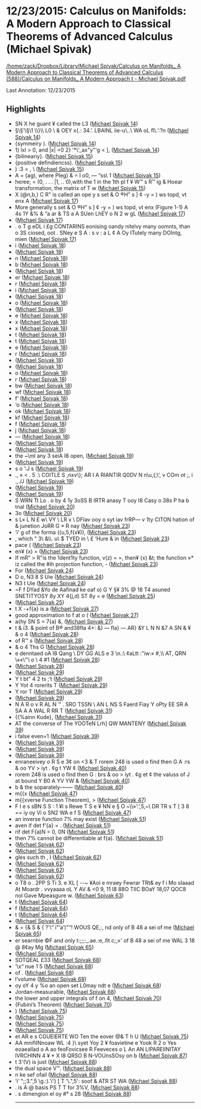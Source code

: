 # 12/23/2015: Calculus on Manifolds: A Modern Approach to Classical Theorems of Advanced Calculus (Michael Spivak)

<a href='file:////home/zack/Dropbox/Library/Michael Spivak/Calculus on Manifolds_ A Modern Approach to Classical Theorems of Advanced Calculus (588)/Calculus on Manifolds_ A Modern Approach t - Michael Spivak.pdf' target='_blank'>/home/zack/Dropbox/Library/Michael Spivak/Calculus on Manifolds_ A Modern Approach to Classical Theorems of Advanced Calculus (588)/Calculus on Manifolds_ A Modern Approach t - Michael Spivak.pdf</a>

Last Annotation: 12/23/2015

## Highlights

- SN X he guant ¥ called the L3 (<a href="file:////home/zack/Dropbox/Library/Michael Spivak/Calculus on Manifolds_ A Modern Approach to Classical Theorems of Advanced Calculus (588)/Calculus on Manifolds_ A Modern Approach t - Michael Spivak.pdf#page=14" target="_blank">Michael Spivak 14</a>)
- §\§‘\§\1 \\\\\}\\\\ L0 \ & OEY x{\.: 34\.’\. LBAINL iie-u\\.\.\ WA oL ﬂ\\.’:?n (<a href="file:////home/zack/Dropbox/Library/Michael Spivak/Calculus on Manifolds_ A Modern Approach to Classical Theorems of Advanced Calculus (588)/Calculus on Manifolds_ A Modern Approach t - Michael Spivak.pdf#page=14" target="_blank">Michael Spivak 14</a>)
- {symmeiry \)\. (<a href="file:////home/zack/Dropbox/Library/Michael Spivak/Calculus on Manifolds_ A Modern Approach to Classical Theorems of Advanced Calculus (588)/Calculus on Manifolds_ A Modern Approach t - Michael Spivak.pdf#page=14" target="_blank">Michael Spivak 14</a>)
- 1\) lxl > 0, and |x| =0 2} ‘\*\‘\_ax"y"'g < ], (<a href="file:////home/zack/Dropbox/Library/Michael Spivak/Calculus on Manifolds_ A Modern Approach to Classical Theorems of Advanced Calculus (588)/Calculus on Manifolds_ A Modern Approach t - Michael Spivak.pdf#page=14" target="_blank">Michael Spivak 14</a>)
- {bilineariy}\. (<a href="file:////home/zack/Dropbox/Library/Michael Spivak/Calculus on Manifolds_ A Modern Approach to Classical Theorems of Advanced Calculus (588)/Calculus on Manifolds_ A Modern Approach t - Michael Spivak.pdf#page=15" target="_blank">Michael Spivak 15</a>)
- {positive defindiencss\)\. (<a href="file:////home/zack/Dropbox/Library/Michael Spivak/Calculus on Manifolds_ A Modern Approach to Classical Theorems of Advanced Calculus (588)/Calculus on Manifolds_ A Modern Approach t - Michael Spivak.pdf#page=15" target="_blank">Michael Spivak 15</a>)
- \) :3 = \, \ (<a href="file:////home/zack/Dropbox/Library/Michael Spivak/Calculus on Manifolds_ A Modern Approach to Classical Theorems of Advanced Calculus (588)/Calculus on Manifolds_ A Modern Approach t - Michael Spivak.pdf#page=15" target="_blank">Michael Spivak 15</a>)
- A = {ag\), where Pleg\) & = I o0, — “ss\ 1 (<a href="file:////home/zack/Dropbox/Library/Michael Spivak/Calculus on Manifolds_ A Modern Approach to Classical Theorems of Advanced Calculus (588)/Calculus on Manifolds_ A Modern Approach t - Michael Spivak.pdf#page=15" target="_blank">Michael Spivak 15</a>)
- heree; = \(0, \. \. \. |1, \.\. 0\),with the 1 in the 1th pl f ¥ W™ s R™ ig & Hoear transformation, the matrix of T w (<a href="file:////home/zack/Dropbox/Library/Michael Spivak/Calculus on Manifolds_ A Modern Approach to Classical Theorems of Advanced Calculus (588)/Calculus on Manifolds_ A Modern Approach t - Michael Spivak.pdf#page=15" target="_blank">Michael Spivak 15</a>)
- X \(@n,b,\) C R" is called an ope y s set & O ®H" s ] ¢ -y = \) ws topd, vt enx A (<a href="file:////home/zack/Dropbox/Library/Michael Spivak/Calculus on Manifolds_ A Modern Approach to Classical Theorems of Advanced Calculus (588)/Calculus on Manifolds_ A Modern Approach t - Michael Spivak.pdf#page=17" target="_blank">Michael Spivak 17</a>)
- More generally s set & O ®H" s ] ¢ -y = \) ws topd, vt enx \(Figure 1-1\) A 4s 1Y &% & “a ar & TS a A SUen LhEY o N 2 w gL (<a href="file:////home/zack/Dropbox/Library/Michael Spivak/Calculus on Manifolds_ A Modern Approach to Classical Theorems of Advanced Calculus (588)/Calculus on Manifolds_ A Modern Approach t - Michael Spivak.pdf#page=17" target="_blank">Michael Spivak 17</a>)
-  (<a href="file:////home/zack/Dropbox/Library/Michael Spivak/Calculus on Manifolds_ A Modern Approach to Classical Theorems of Advanced Calculus (588)/Calculus on Manifolds_ A Modern Approach t - Michael Spivak.pdf#page=17" target="_blank">Michael Spivak 17</a>)
- \. o T g eDL i £g CONTARINS eonising oandy nitelvy many oomnts, than o 3S ciosed, oot \. SNey e S A : s v : a L ¢ A Oy ITutely many DOIntg, mien (<a href="file:////home/zack/Dropbox/Library/Michael Spivak/Calculus on Manifolds_ A Modern Approach to Classical Theorems of Advanced Calculus (588)/Calculus on Manifolds_ A Modern Approach t - Michael Spivak.pdf#page=17" target="_blank">Michael Spivak 17</a>)
- i (<a href="file:////home/zack/Dropbox/Library/Michael Spivak/Calculus on Manifolds_ A Modern Approach to Classical Theorems of Advanced Calculus (588)/Calculus on Manifolds_ A Modern Approach t - Michael Spivak.pdf#page=18" target="_blank">Michael Spivak 18</a>)
-  (<a href="file:////home/zack/Dropbox/Library/Michael Spivak/Calculus on Manifolds_ A Modern Approach to Classical Theorems of Advanced Calculus (588)/Calculus on Manifolds_ A Modern Approach t - Michael Spivak.pdf#page=18" target="_blank">Michael Spivak 18</a>)
- n (<a href="file:////home/zack/Dropbox/Library/Michael Spivak/Calculus on Manifolds_ A Modern Approach to Classical Theorems of Advanced Calculus (588)/Calculus on Manifolds_ A Modern Approach t - Michael Spivak.pdf#page=18" target="_blank">Michael Spivak 18</a>)
- b (<a href="file:////home/zack/Dropbox/Library/Michael Spivak/Calculus on Manifolds_ A Modern Approach to Classical Theorems of Advanced Calculus (588)/Calculus on Manifolds_ A Modern Approach t - Michael Spivak.pdf#page=18" target="_blank">Michael Spivak 18</a>)
-  (<a href="file:////home/zack/Dropbox/Library/Michael Spivak/Calculus on Manifolds_ A Modern Approach to Classical Theorems of Advanced Calculus (588)/Calculus on Manifolds_ A Modern Approach t - Michael Spivak.pdf#page=18" target="_blank">Michael Spivak 18</a>)
- er (<a href="file:////home/zack/Dropbox/Library/Michael Spivak/Calculus on Manifolds_ A Modern Approach to Classical Theorems of Advanced Calculus (588)/Calculus on Manifolds_ A Modern Approach t - Michael Spivak.pdf#page=18" target="_blank">Michael Spivak 18</a>)
- r (<a href="file:////home/zack/Dropbox/Library/Michael Spivak/Calculus on Manifolds_ A Modern Approach to Classical Theorems of Advanced Calculus (588)/Calculus on Manifolds_ A Modern Approach t - Michael Spivak.pdf#page=18" target="_blank">Michael Spivak 18</a>)
- i (<a href="file:////home/zack/Dropbox/Library/Michael Spivak/Calculus on Manifolds_ A Modern Approach to Classical Theorems of Advanced Calculus (588)/Calculus on Manifolds_ A Modern Approach t - Michael Spivak.pdf#page=18" target="_blank">Michael Spivak 18</a>)
-  (<a href="file:////home/zack/Dropbox/Library/Michael Spivak/Calculus on Manifolds_ A Modern Approach to Classical Theorems of Advanced Calculus (588)/Calculus on Manifolds_ A Modern Approach t - Michael Spivak.pdf#page=18" target="_blank">Michael Spivak 18</a>)
- o (<a href="file:////home/zack/Dropbox/Library/Michael Spivak/Calculus on Manifolds_ A Modern Approach to Classical Theorems of Advanced Calculus (588)/Calculus on Manifolds_ A Modern Approach t - Michael Spivak.pdf#page=18" target="_blank">Michael Spivak 18</a>)
-  (<a href="file:////home/zack/Dropbox/Library/Michael Spivak/Calculus on Manifolds_ A Modern Approach to Classical Theorems of Advanced Calculus (588)/Calculus on Manifolds_ A Modern Approach t - Michael Spivak.pdf#page=18" target="_blank">Michael Spivak 18</a>)
- e (<a href="file:////home/zack/Dropbox/Library/Michael Spivak/Calculus on Manifolds_ A Modern Approach to Classical Theorems of Advanced Calculus (588)/Calculus on Manifolds_ A Modern Approach t - Michael Spivak.pdf#page=18" target="_blank">Michael Spivak 18</a>)
- x (<a href="file:////home/zack/Dropbox/Library/Michael Spivak/Calculus on Manifolds_ A Modern Approach to Classical Theorems of Advanced Calculus (588)/Calculus on Manifolds_ A Modern Approach t - Michael Spivak.pdf#page=18" target="_blank">Michael Spivak 18</a>)
- x (<a href="file:////home/zack/Dropbox/Library/Michael Spivak/Calculus on Manifolds_ A Modern Approach to Classical Theorems of Advanced Calculus (588)/Calculus on Manifolds_ A Modern Approach t - Michael Spivak.pdf#page=18" target="_blank">Michael Spivak 18</a>)
- t (<a href="file:////home/zack/Dropbox/Library/Michael Spivak/Calculus on Manifolds_ A Modern Approach to Classical Theorems of Advanced Calculus (588)/Calculus on Manifolds_ A Modern Approach t - Michael Spivak.pdf#page=18" target="_blank">Michael Spivak 18</a>)
- t (<a href="file:////home/zack/Dropbox/Library/Michael Spivak/Calculus on Manifolds_ A Modern Approach to Classical Theorems of Advanced Calculus (588)/Calculus on Manifolds_ A Modern Approach t - Michael Spivak.pdf#page=18" target="_blank">Michael Spivak 18</a>)
- e (<a href="file:////home/zack/Dropbox/Library/Michael Spivak/Calculus on Manifolds_ A Modern Approach to Classical Theorems of Advanced Calculus (588)/Calculus on Manifolds_ A Modern Approach t - Michael Spivak.pdf#page=18" target="_blank">Michael Spivak 18</a>)
- r (<a href="file:////home/zack/Dropbox/Library/Michael Spivak/Calculus on Manifolds_ A Modern Approach to Classical Theorems of Advanced Calculus (588)/Calculus on Manifolds_ A Modern Approach t - Michael Spivak.pdf#page=18" target="_blank">Michael Spivak 18</a>)
-  (<a href="file:////home/zack/Dropbox/Library/Michael Spivak/Calculus on Manifolds_ A Modern Approach to Classical Theorems of Advanced Calculus (588)/Calculus on Manifolds_ A Modern Approach t - Michael Spivak.pdf#page=18" target="_blank">Michael Spivak 18</a>)
-  (<a href="file:////home/zack/Dropbox/Library/Michael Spivak/Calculus on Manifolds_ A Modern Approach to Classical Theorems of Advanced Calculus (588)/Calculus on Manifolds_ A Modern Approach t - Michael Spivak.pdf#page=18" target="_blank">Michael Spivak 18</a>)
- o (<a href="file:////home/zack/Dropbox/Library/Michael Spivak/Calculus on Manifolds_ A Modern Approach to Classical Theorems of Advanced Calculus (588)/Calculus on Manifolds_ A Modern Approach t - Michael Spivak.pdf#page=18" target="_blank">Michael Spivak 18</a>)
- r (<a href="file:////home/zack/Dropbox/Library/Michael Spivak/Calculus on Manifolds_ A Modern Approach to Classical Theorems of Advanced Calculus (588)/Calculus on Manifolds_ A Modern Approach t - Michael Spivak.pdf#page=18" target="_blank">Michael Spivak 18</a>)
- bw (<a href="file:////home/zack/Dropbox/Library/Michael Spivak/Calculus on Manifolds_ A Modern Approach to Classical Theorems of Advanced Calculus (588)/Calculus on Manifolds_ A Modern Approach t - Michael Spivak.pdf#page=18" target="_blank">Michael Spivak 18</a>)
- wf (<a href="file:////home/zack/Dropbox/Library/Michael Spivak/Calculus on Manifolds_ A Modern Approach to Classical Theorems of Advanced Calculus (588)/Calculus on Manifolds_ A Modern Approach t - Michael Spivak.pdf#page=18" target="_blank">Michael Spivak 18</a>)
- f‘ (<a href="file:////home/zack/Dropbox/Library/Michael Spivak/Calculus on Manifolds_ A Modern Approach to Classical Theorems of Advanced Calculus (588)/Calculus on Manifolds_ A Modern Approach t - Michael Spivak.pdf#page=18" target="_blank">Michael Spivak 18</a>)
- ‘o (<a href="file:////home/zack/Dropbox/Library/Michael Spivak/Calculus on Manifolds_ A Modern Approach to Classical Theorems of Advanced Calculus (588)/Calculus on Manifolds_ A Modern Approach t - Michael Spivak.pdf#page=18" target="_blank">Michael Spivak 18</a>)
- ok (<a href="file:////home/zack/Dropbox/Library/Michael Spivak/Calculus on Manifolds_ A Modern Approach to Classical Theorems of Advanced Calculus (588)/Calculus on Manifolds_ A Modern Approach t - Michael Spivak.pdf#page=18" target="_blank">Michael Spivak 18</a>)
- kf (<a href="file:////home/zack/Dropbox/Library/Michael Spivak/Calculus on Manifolds_ A Modern Approach to Classical Theorems of Advanced Calculus (588)/Calculus on Manifolds_ A Modern Approach t - Michael Spivak.pdf#page=18" target="_blank">Michael Spivak 18</a>)
- f (<a href="file:////home/zack/Dropbox/Library/Michael Spivak/Calculus on Manifolds_ A Modern Approach to Classical Theorems of Advanced Calculus (588)/Calculus on Manifolds_ A Modern Approach t - Michael Spivak.pdf#page=18" target="_blank">Michael Spivak 18</a>)
- j (<a href="file:////home/zack/Dropbox/Library/Michael Spivak/Calculus on Manifolds_ A Modern Approach to Classical Theorems of Advanced Calculus (588)/Calculus on Manifolds_ A Modern Approach t - Michael Spivak.pdf#page=18" target="_blank">Michael Spivak 18</a>)
- — (<a href="file:////home/zack/Dropbox/Library/Michael Spivak/Calculus on Manifolds_ A Modern Approach to Classical Theorems of Advanced Calculus (588)/Calculus on Manifolds_ A Modern Approach t - Michael Spivak.pdf#page=18" target="_blank">Michael Spivak 18</a>)
-  (<a href="file:////home/zack/Dropbox/Library/Michael Spivak/Calculus on Manifolds_ A Modern Approach to Classical Theorems of Advanced Calculus (588)/Calculus on Manifolds_ A Modern Approach t - Michael Spivak.pdf#page=18" target="_blank">Michael Spivak 18</a>)
-  (<a href="file:////home/zack/Dropbox/Library/Michael Spivak/Calculus on Manifolds_ A Modern Approach to Classical Theorems of Advanced Calculus (588)/Calculus on Manifolds_ A Modern Approach t - Michael Spivak.pdf#page=18" target="_blank">Michael Spivak 18</a>)
- the ~\\ml any 3 seiA I8 open, (<a href="file:////home/zack/Dropbox/Library/Michael Spivak/Calculus on Manifolds_ A Modern Approach to Classical Theorems of Advanced Calculus (588)/Calculus on Manifolds_ A Modern Approach t - Michael Spivak.pdf#page=19" target="_blank">Michael Spivak 19</a>)
-  (<a href="file:////home/zack/Dropbox/Library/Michael Spivak/Calculus on Manifolds_ A Modern Approach to Classical Theorems of Advanced Calculus (588)/Calculus on Manifolds_ A Modern Approach t - Michael Spivak.pdf#page=19" target="_blank">Michael Spivak 19</a>)
- s o ’:J s (<a href="file:////home/zack/Dropbox/Library/Michael Spivak/Calculus on Manifolds_ A Modern Approach to Classical Theorems of Advanced Calculus (588)/Calculus on Manifolds_ A Modern Approach t - Michael Spivak.pdf#page=19" target="_blank">Michael Spivak 19</a>)
- \., « < \. 5 \.\ COITLE S \,nxv\\}\; AR I A RIANTIR Q0DV N n\u,{\;\‘, v COm ot ;, i \.,\./J (<a href="file:////home/zack/Dropbox/Library/Michael Spivak/Calculus on Manifolds_ A Modern Approach to Classical Theorems of Advanced Calculus (588)/Calculus on Manifolds_ A Modern Approach t - Michael Spivak.pdf#page=19" target="_blank">Michael Spivak 19</a>)
-  (<a href="file:////home/zack/Dropbox/Library/Michael Spivak/Calculus on Manifolds_ A Modern Approach to Classical Theorems of Advanced Calculus (588)/Calculus on Manifolds_ A Modern Approach t - Michael Spivak.pdf#page=19" target="_blank">Michael Spivak 19</a>)
-  (<a href="file:////home/zack/Dropbox/Library/Michael Spivak/Calculus on Manifolds_ A Modern Approach to Classical Theorems of Advanced Calculus (588)/Calculus on Manifolds_ A Modern Approach t - Michael Spivak.pdf#page=19" target="_blank">Michael Spivak 19</a>)
- S WRN Tt Lo \. o by 4 1y 3oSS B IRTR anasy T ooy I8 Casy o 38s P ha b tnal (<a href="file:////home/zack/Dropbox/Library/Michael Spivak/Calculus on Manifolds_ A Modern Approach to Classical Theorems of Advanced Calculus (588)/Calculus on Manifolds_ A Modern Approach t - Michael Spivak.pdf#page=20" target="_blank">Michael Spivak 20</a>)
- 3o (<a href="file:////home/zack/Dropbox/Library/Michael Spivak/Calculus on Manifolds_ A Modern Approach to Classical Theorems of Advanced Calculus (588)/Calculus on Manifolds_ A Modern Approach t - Michael Spivak.pdf#page=20" target="_blank">Michael Spivak 20</a>)
- s L« L N £ w\ VY \ LR x \ DFIav ooy o syt iav frRP— v 1ty CITON hation of & junetion JoRR G \* R nay (<a href="file:////home/zack/Dropbox/Library/Michael Spivak/Calculus on Manifolds_ A Modern Approach to Classical Theorems of Advanced Calculus (588)/Calculus on Manifolds_ A Modern Approach t - Michael Spivak.pdf#page=23" target="_blank">Michael Spivak 23</a>)
- ‘i’ g of the forma {\(u,5,f{x¥\)\), (<a href="file:////home/zack/Dropbox/Library/Michael Spivak/Calculus on Manifolds_ A Modern Approach to Classical Theorems of Advanced Calculus (588)/Calculus on Manifolds_ A Modern Approach t - Michael Spivak.pdf#page=23" target="_blank">Michael Spivak 23</a>)
- , which " 3\ &\\\\. u\ $ TYED in \ £ ‘Hure & in (<a href="file:////home/zack/Dropbox/Library/Michael Spivak/Calculus on Manifolds_ A Modern Approach to Classical Theorems of Advanced Calculus (588)/Calculus on Manifolds_ A Modern Approach t - Michael Spivak.pdf#page=23" target="_blank">Michael Spivak 23</a>)
- pace \( (<a href="file:////home/zack/Dropbox/Library/Michael Spivak/Calculus on Manifolds_ A Modern Approach to Classical Theorems of Advanced Calculus (588)/Calculus on Manifolds_ A Modern Approach t - Michael Spivak.pdf#page=23" target="_blank">Michael Spivak 23</a>)
- en¥ {x\) = (<a href="file:////home/zack/Dropbox/Library/Michael Spivak/Calculus on Manifolds_ A Modern Approach to Classical Theorems of Advanced Calculus (588)/Calculus on Manifolds_ A Modern Approach t - Michael Spivak.pdf#page=23" target="_blank">Michael Spivak 23</a>)
- If mR" > R"is the 1dent1ty function, v\(z\) = =, then¥ {x\) &t; the function »\* iz called the #ih projection function, - (<a href="file:////home/zack/Dropbox/Library/Michael Spivak/Calculus on Manifolds_ A Modern Approach to Classical Theorems of Advanced Calculus (588)/Calculus on Manifolds_ A Modern Approach t - Michael Spivak.pdf#page=23" target="_blank">Michael Spivak 23</a>)
- For (<a href="file:////home/zack/Dropbox/Library/Michael Spivak/Calculus on Manifolds_ A Modern Approach to Classical Theorems of Advanced Calculus (588)/Calculus on Manifolds_ A Modern Approach t - Michael Spivak.pdf#page=24" target="_blank">Michael Spivak 24</a>)
- D o, N3 8 S Uie (<a href="file:////home/zack/Dropbox/Library/Michael Spivak/Calculus on Manifolds_ A Modern Approach to Classical Theorems of Advanced Calculus (588)/Calculus on Manifolds_ A Modern Approach t - Michael Spivak.pdf#page=24" target="_blank">Michael Spivak 24</a>)
- N3 t Uie (<a href="file:////home/zack/Dropbox/Library/Michael Spivak/Calculus on Manifolds_ A Modern Approach to Classical Theorems of Advanced Calculus (588)/Calculus on Manifolds_ A Modern Approach t - Michael Spivak.pdf#page=24" target="_blank">Michael Spivak 24</a>)
- ~F f DYad &Yo de Aafinad ke oaf o\) G Y §¥ 3% @ 18 T4 asuned SNETITYOSY 8y XY 4{j,d\) ST 8y = e (<a href="file:////home/zack/Dropbox/Library/Michael Spivak/Calculus on Manifolds_ A Modern Approach to Classical Theorems of Advanced Calculus (588)/Calculus on Manifolds_ A Modern Approach t - Michael Spivak.pdf#page=25" target="_blank">Michael Spivak 25</a>)
-  (<a href="file:////home/zack/Dropbox/Library/Michael Spivak/Calculus on Manifolds_ A Modern Approach to Classical Theorems of Advanced Calculus (588)/Calculus on Manifolds_ A Modern Approach t - Michael Spivak.pdf#page=25" target="_blank">Michael Spivak 25</a>)
- t X -+f{a} is a (<a href="file:////home/zack/Dropbox/Library/Michael Spivak/Calculus on Manifolds_ A Modern Approach to Classical Theorems of Advanced Calculus (588)/Calculus on Manifolds_ A Modern Approach t - Michael Spivak.pdf#page=27" target="_blank">Michael Spivak 27</a>)
- good approximation to f at o \( (<a href="file:////home/zack/Dropbox/Library/Michael Spivak/Calculus on Manifolds_ A Modern Approach to Classical Theorems of Advanced Calculus (588)/Calculus on Manifolds_ A Modern Approach t - Michael Spivak.pdf#page=27" target="_blank">Michael Spivak 27</a>)
- a{hy SN S = 7{a\) &, (<a href="file:////home/zack/Dropbox/Library/Michael Spivak/Calculus on Manifolds_ A Modern Approach to Classical Theorems of Advanced Calculus (588)/Calculus on Manifolds_ A Modern Approach t - Michael Spivak.pdf#page=27" target="_blank">Michael Spivak 27</a>)
- t & i3\. & point of B® and38fla 4+: &\) — fla} — AR} &Y L N N &7 A SN & ¥ & o 4 (<a href="file:////home/zack/Dropbox/Library/Michael Spivak/Calculus on Manifolds_ A Modern Approach to Classical Theorems of Advanced Calculus (588)/Calculus on Manifolds_ A Modern Approach t - Michael Spivak.pdf#page=28" target="_blank">Michael Spivak 28</a>)
- of R™ s (<a href="file:////home/zack/Dropbox/Library/Michael Spivak/Calculus on Manifolds_ A Modern Approach to Classical Theorems of Advanced Calculus (588)/Calculus on Manifolds_ A Modern Approach t - Michael Spivak.pdf#page=28" target="_blank">Michael Spivak 28</a>)
- & o 4 Ths G (<a href="file:////home/zack/Dropbox/Library/Michael Spivak/Calculus on Manifolds_ A Modern Approach to Classical Theorems of Advanced Calculus (588)/Calculus on Manifolds_ A Modern Approach t - Michael Spivak.pdf#page=28" target="_blank">Michael Spivak 28</a>)
- e denntaed oA I8 Qang \\ DY GG ALS e 3 \n\.:\\ ¢aLtt :"iw:« #,\\\ AT, QRN \««\“’i o \\ 4 #1 (<a href="file:////home/zack/Dropbox/Library/Michael Spivak/Calculus on Manifolds_ A Modern Approach to Classical Theorems of Advanced Calculus (588)/Calculus on Manifolds_ A Modern Approach t - Michael Spivak.pdf#page=28" target="_blank">Michael Spivak 28</a>)
-  (<a href="file:////home/zack/Dropbox/Library/Michael Spivak/Calculus on Manifolds_ A Modern Approach to Classical Theorems of Advanced Calculus (588)/Calculus on Manifolds_ A Modern Approach t - Michael Spivak.pdf#page=28" target="_blank">Michael Spivak 28</a>)
-  (<a href="file:////home/zack/Dropbox/Library/Michael Spivak/Calculus on Manifolds_ A Modern Approach to Classical Theorems of Advanced Calculus (588)/Calculus on Manifolds_ A Modern Approach t - Michael Spivak.pdf#page=29" target="_blank">Michael Spivak 29</a>)
- Y t bt" 4 2 ts ;‘t (<a href="file:////home/zack/Dropbox/Library/Michael Spivak/Calculus on Manifolds_ A Modern Approach to Classical Theorems of Advanced Calculus (588)/Calculus on Manifolds_ A Modern Approach t - Michael Spivak.pdf#page=29" target="_blank">Michael Spivak 29</a>)
- Y Yot 4 rorerits T (<a href="file:////home/zack/Dropbox/Library/Michael Spivak/Calculus on Manifolds_ A Modern Approach to Classical Theorems of Advanced Calculus (588)/Calculus on Manifolds_ A Modern Approach t - Michael Spivak.pdf#page=29" target="_blank">Michael Spivak 29</a>)
- Y ror T (<a href="file:////home/zack/Dropbox/Library/Michael Spivak/Calculus on Manifolds_ A Modern Approach to Classical Theorems of Advanced Calculus (588)/Calculus on Manifolds_ A Modern Approach t - Michael Spivak.pdf#page=29" target="_blank">Michael Spivak 29</a>)
-  (<a href="file:////home/zack/Dropbox/Library/Michael Spivak/Calculus on Manifolds_ A Modern Approach to Classical Theorems of Advanced Calculus (588)/Calculus on Manifolds_ A Modern Approach t - Michael Spivak.pdf#page=29" target="_blank">Michael Spivak 29</a>)
- N A R o v R AL N ™ \. SRO TSSN \ AN L NS S Faerd Fiay Y oPty EE SR A SA A A WAL R RR T (<a href="file:////home/zack/Dropbox/Library/Michael Spivak/Calculus on Manifolds_ A Modern Approach to Classical Theorems of Advanced Calculus (588)/Calculus on Manifolds_ A Modern Approach t - Michael Spivak.pdf#page=31" target="_blank">Michael Spivak 31</a>)
- {{%ainn Kude}, (<a href="file:////home/zack/Dropbox/Library/Michael Spivak/Calculus on Manifolds_ A Modern Approach to Classical Theorems of Advanced Calculus (588)/Calculus on Manifolds_ A Modern Approach t - Michael Spivak.pdf#page=31" target="_blank">Michael Spivak 31</a>)
- AT the converse of The YOOTeN Lrh] QW MANTENY (<a href="file:////home/zack/Dropbox/Library/Michael Spivak/Calculus on Manifolds_ A Modern Approach to Classical Theorems of Advanced Calculus (588)/Calculus on Manifolds_ A Modern Approach t - Michael Spivak.pdf#page=39" target="_blank">Michael Spivak 39</a>)
- i false even=1 (<a href="file:////home/zack/Dropbox/Library/Michael Spivak/Calculus on Manifolds_ A Modern Approach to Classical Theorems of Advanced Calculus (588)/Calculus on Manifolds_ A Modern Approach t - Michael Spivak.pdf#page=39" target="_blank">Michael Spivak 39</a>)
-  (<a href="file:////home/zack/Dropbox/Library/Michael Spivak/Calculus on Manifolds_ A Modern Approach to Classical Theorems of Advanced Calculus (588)/Calculus on Manifolds_ A Modern Approach t - Michael Spivak.pdf#page=39" target="_blank">Michael Spivak 39</a>)
-  (<a href="file:////home/zack/Dropbox/Library/Michael Spivak/Calculus on Manifolds_ A Modern Approach to Classical Theorems of Advanced Calculus (588)/Calculus on Manifolds_ A Modern Approach t - Michael Spivak.pdf#page=39" target="_blank">Michael Spivak 39</a>)
-  (<a href="file:////home/zack/Dropbox/Library/Michael Spivak/Calculus on Manifolds_ A Modern Approach to Classical Theorems of Advanced Calculus (588)/Calculus on Manifolds_ A Modern Approach t - Michael Spivak.pdf#page=39" target="_blank">Michael Spivak 39</a>)
- enraneeivey o R S e 3¢ on <3 & T rorem 248 is used o find then G A :rs & oo YV > iyt \. ¢g t YW ¢ (<a href="file:////home/zack/Dropbox/Library/Michael Spivak/Calculus on Manifolds_ A Modern Approach to Classical Theorems of Advanced Calculus (588)/Calculus on Manifolds_ A Modern Approach t - Michael Spivak.pdf#page=40" target="_blank">Michael Spivak 40</a>)
- rorem 248 is used o find then G : brs & oo > iyt \. ¢g et ¢ the valuss of J at bound Y B0 A YV YW & (<a href="file:////home/zack/Dropbox/Library/Michael Spivak/Calculus on Manifolds_ A Modern Approach to Classical Theorems of Advanced Calculus (588)/Calculus on Manifolds_ A Modern Approach t - Michael Spivak.pdf#page=40" target="_blank">Michael Spivak 40</a>)
- b & the soparately-—— (<a href="file:////home/zack/Dropbox/Library/Michael Spivak/Calculus on Manifolds_ A Modern Approach to Classical Theorems of Advanced Calculus (588)/Calculus on Manifolds_ A Modern Approach t - Michael Spivak.pdf#page=40" target="_blank">Michael Spivak 40</a>)
- m{{x (<a href="file:////home/zack/Dropbox/Library/Michael Spivak/Calculus on Manifolds_ A Modern Approach to Classical Theorems of Advanced Calculus (588)/Calculus on Manifolds_ A Modern Approach t - Michael Spivak.pdf#page=47" target="_blank">Michael Spivak 47</a>)
- m{{xverse Function Theorem\), > (<a href="file:////home/zack/Dropbox/Library/Michael Spivak/Calculus on Manifolds_ A Modern Approach to Classical Theorems of Advanced Calculus (588)/Calculus on Manifolds_ A Modern Approach t - Michael Spivak.pdf#page=47" target="_blank">Michael Spivak 47</a>)
- F I e s sBN S S : 1 ¥l s Rewe T S e ¥ NN e § O ~\\\»’:’,5,~\ DR TR s T [ 3 8 == iy oy Vi o SN2 WA e f S (<a href="file:////home/zack/Dropbox/Library/Michael Spivak/Calculus on Manifolds_ A Modern Approach to Classical Theorems of Advanced Calculus (588)/Calculus on Manifolds_ A Modern Approach t - Michael Spivak.pdf#page=47" target="_blank">Michael Spivak 47</a>)
- an inverse function 7% may exist (<a href="file:////home/zack/Dropbox/Library/Michael Spivak/Calculus on Manifolds_ A Modern Approach to Classical Theorems of Advanced Calculus (588)/Calculus on Manifolds_ A Modern Approach t - Michael Spivak.pdf#page=51" target="_blank">Michael Spivak 51</a>)
- aven if det f'{a} = \. (<a href="file:////home/zack/Dropbox/Library/Michael Spivak/Calculus on Manifolds_ A Modern Approach to Classical Theorems of Advanced Calculus (588)/Calculus on Manifolds_ A Modern Approach t - Michael Spivak.pdf#page=51" target="_blank">Michael Spivak 51</a>)
- rif det F{a\)N = 0, 0N (<a href="file:////home/zack/Dropbox/Library/Michael Spivak/Calculus on Manifolds_ A Modern Approach to Classical Theorems of Advanced Calculus (588)/Calculus on Manifolds_ A Modern Approach t - Michael Spivak.pdf#page=51" target="_blank">Michael Spivak 51</a>)
- then 7% cannot be differentiable at f{a\)\. (<a href="file:////home/zack/Dropbox/Library/Michael Spivak/Calculus on Manifolds_ A Modern Approach to Classical Theorems of Advanced Calculus (588)/Calculus on Manifolds_ A Modern Approach t - Michael Spivak.pdf#page=51" target="_blank">Michael Spivak 51</a>)
-  (<a href="file:////home/zack/Dropbox/Library/Michael Spivak/Calculus on Manifolds_ A Modern Approach to Classical Theorems of Advanced Calculus (588)/Calculus on Manifolds_ A Modern Approach t - Michael Spivak.pdf#page=62" target="_blank">Michael Spivak 62</a>)
-  (<a href="file:////home/zack/Dropbox/Library/Michael Spivak/Calculus on Manifolds_ A Modern Approach to Classical Theorems of Advanced Calculus (588)/Calculus on Manifolds_ A Modern Approach t - Michael Spivak.pdf#page=62" target="_blank">Michael Spivak 62</a>)
- gles such th , I (<a href="file:////home/zack/Dropbox/Library/Michael Spivak/Calculus on Manifolds_ A Modern Approach to Classical Theorems of Advanced Calculus (588)/Calculus on Manifolds_ A Modern Approach t - Michael Spivak.pdf#page=62" target="_blank">Michael Spivak 62</a>)
-  (<a href="file:////home/zack/Dropbox/Library/Michael Spivak/Calculus on Manifolds_ A Modern Approach to Classical Theorems of Advanced Calculus (588)/Calculus on Manifolds_ A Modern Approach t - Michael Spivak.pdf#page=62" target="_blank">Michael Spivak 62</a>)
-  (<a href="file:////home/zack/Dropbox/Library/Michael Spivak/Calculus on Manifolds_ A Modern Approach to Classical Theorems of Advanced Calculus (588)/Calculus on Manifolds_ A Modern Approach t - Michael Spivak.pdf#page=62" target="_blank">Michael Spivak 62</a>)
-  (<a href="file:////home/zack/Dropbox/Library/Michael Spivak/Calculus on Manifolds_ A Modern Approach to Classical Theorems of Advanced Calculus (588)/Calculus on Manifolds_ A Modern Approach t - Michael Spivak.pdf#page=62" target="_blank">Michael Spivak 62</a>)
- o T8 o \. 2PP S Ti 3\. e XL [ --~ ¥Aoi e mraey Fewrar TRt& ey f i Mo sIaaad At Moardr \. vvyaaaa oL Y AV & <0 9, 11 I8 88O TIIC BOaY 18,07 QOC8 nol Gave Mpeasgure w\. (<a href="file:////home/zack/Dropbox/Library/Michael Spivak/Calculus on Manifolds_ A Modern Approach to Classical Theorems of Advanced Calculus (588)/Calculus on Manifolds_ A Modern Approach t - Michael Spivak.pdf#page=63" target="_blank">Michael Spivak 63</a>)
- t (<a href="file:////home/zack/Dropbox/Library/Michael Spivak/Calculus on Manifolds_ A Modern Approach to Classical Theorems of Advanced Calculus (588)/Calculus on Manifolds_ A Modern Approach t - Michael Spivak.pdf#page=64" target="_blank">Michael Spivak 64</a>)
- f (<a href="file:////home/zack/Dropbox/Library/Michael Spivak/Calculus on Manifolds_ A Modern Approach to Classical Theorems of Advanced Calculus (588)/Calculus on Manifolds_ A Modern Approach t - Michael Spivak.pdf#page=64" target="_blank">Michael Spivak 64</a>)
- t (<a href="file:////home/zack/Dropbox/Library/Michael Spivak/Calculus on Manifolds_ A Modern Approach to Classical Theorems of Advanced Calculus (588)/Calculus on Manifolds_ A Modern Approach t - Michael Spivak.pdf#page=64" target="_blank">Michael Spivak 64</a>)
-  (<a href="file:////home/zack/Dropbox/Library/Michael Spivak/Calculus on Manifolds_ A Modern Approach to Classical Theorems of Advanced Calculus (588)/Calculus on Manifolds_ A Modern Approach t - Michael Spivak.pdf#page=64" target="_blank">Michael Spivak 64</a>)
- & = {& S & { ?'\“ i"‘a’\)"”! WOUS QE,:, nd only of B 48 a sei of me (<a href="file:////home/zack/Dropbox/Library/Michael Spivak/Calculus on Manifolds_ A Modern Approach to Classical Theorems of Advanced Calculus (588)/Calculus on Manifolds_ A Modern Approach t - Michael Spivak.pdf#page=65" target="_blank">Michael Spivak 65</a>)
- er searnbie ©F and only t:;\;;:\_\.ae\.:e,\.ﬁt c;,»' of B 48 a sei of me WAL 3 18 @ 8¢ay Mg (<a href="file:////home/zack/Dropbox/Library/Michael Spivak/Calculus on Manifolds_ A Modern Approach to Classical Theorems of Advanced Calculus (588)/Calculus on Manifolds_ A Modern Approach t - Michael Spivak.pdf#page=65" target="_blank">Michael Spivak 65</a>)
-  (<a href="file:////home/zack/Dropbox/Library/Michael Spivak/Calculus on Manifolds_ A Modern Approach to Classical Theorems of Advanced Calculus (588)/Calculus on Manifolds_ A Modern Approach t - Michael Spivak.pdf#page=68" target="_blank">Michael Spivak 68</a>)
- SOTQEAL £33 (<a href="file:////home/zack/Dropbox/Library/Michael Spivak/Calculus on Manifolds_ A Modern Approach to Classical Theorems of Advanced Calculus (588)/Calculus on Manifolds_ A Modern Approach t - Michael Spivak.pdf#page=68" target="_blank">Michael Spivak 68</a>)
- ‘\x“ nue 1 5 (<a href="file:////home/zack/Dropbox/Library/Michael Spivak/Calculus on Manifolds_ A Modern Approach to Classical Theorems of Advanced Calculus (588)/Calculus on Manifolds_ A Modern Approach t - Michael Spivak.pdf#page=68" target="_blank">Michael Spivak 68</a>)
- of \. (<a href="file:////home/zack/Dropbox/Library/Michael Spivak/Calculus on Manifolds_ A Modern Approach to Classical Theorems of Advanced Calculus (588)/Calculus on Manifolds_ A Modern Approach t - Michael Spivak.pdf#page=68" target="_blank">Michael Spivak 68</a>)
- l‘volume (<a href="file:////home/zack/Dropbox/Library/Michael Spivak/Calculus on Manifolds_ A Modern Approach to Classical Theorems of Advanced Calculus (588)/Calculus on Manifolds_ A Modern Approach t - Michael Spivak.pdf#page=68" target="_blank">Michael Spivak 68</a>)
- oy oY 4 y %o an open set L0may ndt e (<a href="file:////home/zack/Dropbox/Library/Michael Spivak/Calculus on Manifolds_ A Modern Approach to Classical Theorems of Advanced Calculus (588)/Calculus on Manifolds_ A Modern Approach t - Michael Spivak.pdf#page=68" target="_blank">Michael Spivak 68</a>)
- Jordan-measurable, (<a href="file:////home/zack/Dropbox/Library/Michael Spivak/Calculus on Manifolds_ A Modern Approach to Classical Theorems of Advanced Calculus (588)/Calculus on Manifolds_ A Modern Approach t - Michael Spivak.pdf#page=68" target="_blank">Michael Spivak 68</a>)
- the lower and upper integrals of f on 4, (<a href="file:////home/zack/Dropbox/Library/Michael Spivak/Calculus on Manifolds_ A Modern Approach to Classical Theorems of Advanced Calculus (588)/Calculus on Manifolds_ A Modern Approach t - Michael Spivak.pdf#page=70" target="_blank">Michael Spivak 70</a>)
- {Fubini’s Theorem\) (<a href="file:////home/zack/Dropbox/Library/Michael Spivak/Calculus on Manifolds_ A Modern Approach to Classical Theorems of Advanced Calculus (588)/Calculus on Manifolds_ A Modern Approach t - Michael Spivak.pdf#page=70" target="_blank">Michael Spivak 70</a>)
- \) (<a href="file:////home/zack/Dropbox/Library/Michael Spivak/Calculus on Manifolds_ A Modern Approach to Classical Theorems of Advanced Calculus (588)/Calculus on Manifolds_ A Modern Approach t - Michael Spivak.pdf#page=75" target="_blank">Michael Spivak 75</a>)
-  (<a href="file:////home/zack/Dropbox/Library/Michael Spivak/Calculus on Manifolds_ A Modern Approach to Classical Theorems of Advanced Calculus (588)/Calculus on Manifolds_ A Modern Approach t - Michael Spivak.pdf#page=75" target="_blank">Michael Spivak 75</a>)
-  (<a href="file:////home/zack/Dropbox/Library/Michael Spivak/Calculus on Manifolds_ A Modern Approach to Classical Theorems of Advanced Calculus (588)/Calculus on Manifolds_ A Modern Approach t - Michael Spivak.pdf#page=75" target="_blank">Michael Spivak 75</a>)
-  (<a href="file:////home/zack/Dropbox/Library/Michael Spivak/Calculus on Manifolds_ A Modern Approach to Classical Theorems of Advanced Calculus (588)/Calculus on Manifolds_ A Modern Approach t - Michael Spivak.pdf#page=75" target="_blank">Michael Spivak 75</a>)
- et AR e s CGUEIERTE WO Ten the eover @& T h U (<a href="file:////home/zack/Dropbox/Library/Michael Spivak/Calculus on Manifolds_ A Modern Approach to Classical Theorems of Advanced Calculus (588)/Calculus on Manifolds_ A Modern Approach t - Michael Spivak.pdf#page=75" target="_blank">Michael Spivak 75</a>)
- AA mnifilNnoaw WL :4 \}\ syet Yoy 2 ¥ foavietine e Yook R 2 o Yes eoaeallad o A ao feoFovicsee R Feeveces o L An AN LIPAREIINITAY IVRCHINN 4 ¥ \* X I8 QRSO B N-VOUnsSOsy on b (<a href="file:////home/zack/Dropbox/Library/Michael Spivak/Calculus on Manifolds_ A Modern Approach to Classical Theorems of Advanced Calculus (588)/Calculus on Manifolds_ A Modern Approach t - Michael Spivak.pdf#page=87" target="_blank">Michael Spivak 87</a>)
- t 3'\(V\) is just (<a href="file:////home/zack/Dropbox/Library/Michael Spivak/Calculus on Manifolds_ A Modern Approach to Classical Theorems of Advanced Calculus (588)/Calculus on Manifolds_ A Modern Approach t - Michael Spivak.pdf#page=88" target="_blank">Michael Spivak 88</a>)
- the dual space V™\. (<a href="file:////home/zack/Dropbox/Library/Michael Spivak/Calculus on Manifolds_ A Modern Approach to Classical Theorems of Advanced Calculus (588)/Calculus on Manifolds_ A Modern Approach t - Michael Spivak.pdf#page=88" target="_blank">Michael Spivak 88</a>)
- n ke sef ofail (<a href="file:////home/zack/Dropbox/Library/Michael Spivak/Calculus on Manifolds_ A Modern Approach to Classical Theorems of Advanced Calculus (588)/Calculus on Manifolds_ A Modern Approach t - Michael Spivak.pdf#page=88" target="_blank">Michael Spivak 88</a>)
- ‘i‘ ";;3\.",5 \g\.:\)\.'i'} [ T ’\\.",5': soof & ATR ST WA (<a href="file:////home/zack/Dropbox/Library/Michael Spivak/Calculus on Manifolds_ A Modern Approach to Classical Theorems of Advanced Calculus (588)/Calculus on Manifolds_ A Modern Approach t - Michael Spivak.pdf#page=88" target="_blank">Michael Spivak 88</a>)
- \. is A @ basis PS T T for 3%V, (<a href="file:////home/zack/Dropbox/Library/Michael Spivak/Calculus on Manifolds_ A Modern Approach to Classical Theorems of Advanced Calculus (588)/Calculus on Manifolds_ A Modern Approach t - Michael Spivak.pdf#page=88" target="_blank">Michael Spivak 88</a>)
- \. s dimengion el oy #° s 28 (<a href="file:////home/zack/Dropbox/Library/Michael Spivak/Calculus on Manifolds_ A Modern Approach to Classical Theorems of Advanced Calculus (588)/Calculus on Manifolds_ A Modern Approach t - Michael Spivak.pdf#page=88" target="_blank">Michael Spivak 88</a>)<hr>

